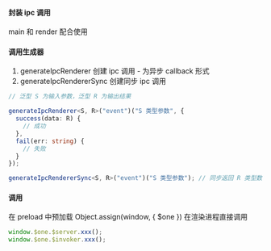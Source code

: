 #### 封装 ipc 调用


main 和 render 配合使用


#### 调用生成器
 1. generateIpcRenderer 创建 ipc 调用 - 为异步 callback 形式
1.  generateIpcRendererSync 创建同步 ipc 调用

```ts
// 泛型 S 为输入参数，泛型 R 为输出结果

generateIpcRenderer<S, R>("event")("S 类型参数", {
  success(data: R) {
    // 成功
  },
  fail(err: string) {
    // 失败
  }
});

generateIpcRendererSync<S, R>("event")("S 类型参数"); // 同步返回 R 类型数据
```

#### 调用

在 preload 中预加载 Object.assign(window, { $one }) 在渲染进程直接调用

```ts
window.$one.$server.xxx();
window.$one.$invoker.xxx();
```
